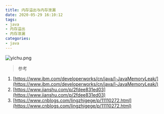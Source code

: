 ```yaml
---
title: 内存溢出与内存泄漏
date: 2020-05-29 16:10:12
tags:
- java
- 内存溢出
- 内存泄漏
categories:
- java   
---
```


![yichu.png](yichu.png)

> 参考

1. [https://www.ibm.com/developerworks/cn/java/l-JavaMemoryLeak/](https://www.ibm.com/developerworks/cn/java/l-JavaMemoryLeak/)
2. [https://www.jianshu.com/p/2fdee831ed03](https://www.jianshu.com/p/2fdee831ed03)
3. [https://www.cnblogs.com/lingzhigege/p/11110272.html](https://www.cnblogs.com/lingzhigege/p/11110272.html)
